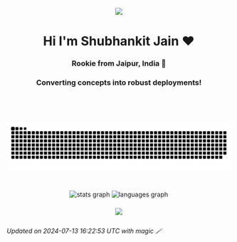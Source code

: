 <br clear="both">

<div align="center">
<img src="https://user-images.githubusercontent.com/74038190/225813708-98b745f2-7d22-48cf-9150-083f1b00d6c9.gif"/>
<!-- <h1 align="center">NPM RUN BUILD</h1> -->
</div>

<h1 align="center">Hi I'm Shubhankit Jain ❤️</h1>
<h3 align="center">Rookie from Jaipur, India 📍</h3>
<h3 align="center">Converting concepts into robust deployments!</h3>

###

<br clear="both">


###

<div align="left">
</div>

###

<div align="left">
  <!-- Icons here -->
</div>

###

<div align="left">
  <!-- Social links here -->
</div>

###

<br clear="both">

<img src="https://raw.githubusercontent.com/avayyyyyyy/avayyyyyyy/output/snake.svg" alt="Snake animation" />

###

<br clear="both">

<div align="center">
  <img src="https://github-readme-stats.vercel.app/api?username=avayyyyyyy&hide_title=false&hide_rank=false&show_icons=true&include_all_commits=true&count_private=true&disable_animations=false&theme=dracula&locale=en&hide_border=false&order=1" height="150" alt="stats graph"  />
  <img src="https://github-readme-stats.vercel.app/api/top-langs?username=avayyyyyyy&locale=en&hide_title=false&layout=compact&card_width=320&langs_count=4&theme=gruvbox&hide_border=false&order=2" height="150" alt="languages graph"  />
</div>

###

<!-- <div align="center"> -->
<!--   <a href="https://open.spotify.com/user/hx4yh5s4xge5qwua9nghvfpgk"> -->
<!--     <img src="https://spotify-recently-played-readme.vercel.app/api?user=hx4yh5s4xge5qwua9nghvfpgk&count=5&unique=false" alt="Spotify recently played"  /> -->
<!--   </a> -->
<!-- </div> -->

###

<div align="center">
  <img src="https://profile-counter.glitch.me/avayyyyyyy/count.svg?"  />
</div>

###
*Updated on 2024-07-13 16:22:53 UTC with magic 🪄*
